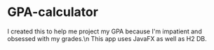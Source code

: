 # GPA-calculator

I created this to help me project my GPA because I'm impatient and obsessed with my grades.\n
This app uses JavaFX as well as H2 DB.

